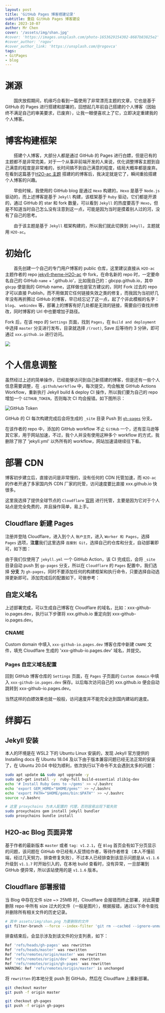 ```yaml
---
layout: post
title: 'GitHub Pages 博客搭建记录'
subtitle: 重启 GitHub Pages 博客建设
date: 2023-10-07
author: Mr Chen
cover: '/assets/img/shan.jpg'
#cover: 'https://images.unsplash.com/photo-1653629154302-8687b83825e2'
#cover_author: 'rogov'
#cover_author_link: 'https://unsplash.com/@rogovca'
tags: 
- GitPages
- blog
---
```


# 渊源

&emsp;&emsp;国庆放假期间，机缘巧合看到一篇使用了非常漂亮主题的文章，它也是基于 GitHub 的 Pages 进行搭建和部署的，回想起几年前自己搭建的个人博客（因始终不满足自己的审美要求，已废弃），让我一眼便喜欢上了它，立即决定重建我的个人博客。


# 博客构建框架

&emsp;&emsp;搭建个人博客，大部分人都是通过 GitHub 的 Pages 进行白嫖，但是已有的主题都不是非常完美，对于一个从事非前端开发的人来说，优化调整博客主题到自己满意的程度是非常难的，长时间搞不到自己满意的程度，结局大概率都是废弃。
在看到这篇基于[H2O-ac 主题](https://blog.lui8.cn/tech/new-theme-h2o-ac.html) 搭建的的博客后，我决定就是它了，瞬间重拾搭建个人博客的兴趣。

&emsp;&emsp;早些时候，我使用的 GitHub blog 是通过 `Hexo` 构建的，`Hexo` 是基于 `Node.js` 驱动的，而上述博客是基于 `Jekyll` 构建，该框架基于 `Ruby` 驱动，它们都是开源的，通过 GitHub 的 star 和 fork 数量，可以看到 `Jekyll` 的热度要高于 `Hexo`，但是不知道当时自己怎么没有注意到这一点，可能是因为当时是摸着别人过的河，没有了自己的思考。

&emsp;&emsp;由于该主题是基于 `Jekyll` 框架构建的，所以我们就此切换到 `Jekyll`，主题就用 `H2O-ac`。


# 初始化

&emsp;&emsp;首先创建一个自己的专门用户博客的 public 仓库，这里建议直接从 `H2O-ac` 主题作者的 repo [jekyll-theme-H2O-ac](https://github.com/zhonger/jekyll-theme-H2O-ac) 中 fork，在命名新的 repo 时，一定要命名自己的 GitHub `name` + '.github.io'，比如我自己的：gbcpp.github.io，其中 `gbcpp` 便是我的 GitHub name，这样做也是官方建议的，同时 Fork 过去的 repo 才可以直接 Publish，而不用做其它任何链接失效之类的修复，而我因为当初好几年没有再折腾过 GitHub 的博客，早已经忘记了这一点，起了个非此模板的名字：`blog`、 `webindex` 等，部署上的博客有好几处都是无效的链接，需要自行查找并修改，同时博客的 Url 中也要增加子路径。

Fork 后，在该 repo 的 `Settings` 页面，找到 `Pages`，在 `Build and deployment` 中选择 `master` 分支进行发布，目录就选择 `/(root)`, Save 后等待约 3 分钟，即可通过 `xxx.github.io` 进行访问。

![](/assets/img/github_settings.png)


# 个人信息调整

虽然经过上述的简单操作，已经能够访问到自己新搭建的博客，但是还有一些个人信息需要调整，在 `.github/workflow` 中，每次提交，均会触发 GitHub Actions Workflow，重新执行 Jekyll build & deploy CI 操作，所以我们要为自己的 repo 增加一个 `GITHUB_TOKEN`，否则每次 CI 均会报错。如下图所示：

![GitHub Token](/assets/img/github_token.png)


GitHub 的 CI 每次构建完成后会将生成的 `_site` 目录 Push 到 [`gh-pages`](https://jupyterbook.org/en/stable/publish/gh-pages.html) 分支。

在该作者的 repo 中，添加的 GitHub workflow 不止 `GitHub` 一个，还有亚马逊等其它家，用于网站加速，不过，我个人并没有使用这种多个 workflow 的方式，我删除了除了 'jekyll.yml' 以外所有的 workflow，网站加速请继续往下看。


# 部署 CDN

博客初步建立后，直接访问是非常慢的，没有任何的 CDN 托管加速，而 `H2O-ac` 的作者开通了多家国内外 CDN 厂家的托管，访问速度要比直接 xxx.github.io 快很多。

这里我选择了提供全球节点的 `Cloudflare` [官网](https://dash.cloudflare.com/) 进行托管，主要是因为它对于个人站点是完全免费的，并且操作简单，易上手。


## Cloudflare 新建 Pages 

注册并登陆 Cloudflare，进入到个人 `账户主页`，进入 `Worker 和 Pages`，选择 `Pages` 选项，**注意**我们这里选择 `连接到 Git`，选择自己的仓库和分支，自动部署即可，如下图：

[](/assets/img/Cloudflare_GitPages.png)


由于我们仅使用了 `jekyll.yml` 一个 GitHub Action，该 CI 完成后，会将 `_site` 目录自动 push 到 `gp-pages` 分支，所以在 `Cloudflare` 的 `Pages` 配置中，我们选择 **分支** 为 `gh-pages`，同时不要添加任何的构建框架和执行命令，只要选择自动选择更新即可。添加完成后的配置如下，可做参考：
[](/assets/img/Cloudflare_GitPages2.png)


## 自定义域名

上述部署完成，可以生成自己博客在 Cloudflare 的域名，比如：xxx-github-io.pages.dev，执行以下步骤将 xxx.github.io 重定向到 xxx-github-io.pages.dev。


### CNAME
Custom domain 中填入 `xxx-github-io.pages.dev` 
博客仓库中新建 `CNAME` 文件，填充 Cloudflare 生成的 'xxx-github-io.pages.dev' 域名，并提交。


### Pages 自定义域名配置

回到 GitHub 博客仓库的 `Settings` 页面，在 `Pages` 子页面的 `Custom domain` 中填入 `xxx-github-io.pages.dev` 保存。以后每次访问自己的 xxx.github.io 便会自动跳转到 xxx-github-io.pages.dev。

当然这样的白嫖效果也就一般般，访问速度并不能完全达到国内建站的速度。

# 绊脚石

## Jekyll 安装

本人的环境是在 WSL2 下的 Ubuntu Linux 安装的，发现 Jekyll 官方提供的 Installing docs 在 Ubuntu 18.04 及以下由于版本兼容问题已经无法正常的安装了，在 Ubuntu 20.04 中较为顺利，依次执行以下命令不太会遇到太多的问题：

```bash
sudo apt update && sudo apt upgrade -y
sudo apt-get install -y  ruby-full build-essential zlib1g-dev
echo '# Install Ruby Gems to ~/gems' >> ~/.bashrc
echo 'export GEM_HOME="$HOME/gems"' >> ~/.bashrc
echo 'export PATH="$HOME/gems/bin:$PATH"' >> ~/.bashrc
source ~/.bashrc

# 这里 proxychains 为本人配置的 代理，否则容易出现下载失败
sudo proxychains gem install jekyll bundler
sudo proxychains bundle install
```


## H2O-ac Blog 页面异常

基于作者的最新版本 `master` 或者 `tag: v1.2.1`，在 `Blog` 首页会有如下分页显示的问题，该问题在 GitHub 中已经有人反馈给作者，等待作者修复（本人不懂前端，经过几天努力，排查修复失败），不过本人已经排查到该显示问题是从 `v1.1.6` 升级到 `v1.1.7` 时开始引入的，在本地 build 查看时，没有异常，一旦部署到 GitHub 便异常，所以该站使用的是 `v1.1.6` 版本。

[](/assets/img/jekyll_blog_bug.png)


## Cloudflare 部署报错

当 Blog 中存在文件 size ~> 25MB 时，Cloudflare 会报错而终止部署，对此需要删除 repo 中所有 size 过大的文件（一般是图片），根据报错，通过以下命令查找并删除所有相关文件的历史记录。

```bash
# 其中 assets/img/shan.png 为要删除的文件
git filter-branch --force --index-filter 'git rm --cached --ignore-unmatch assets/img/shan.png' --prune-empty --tag-name-filter cat -- --all
```

排查结束后，会显示涉及到该文件的分支列表，如下：

```bash
Ref 'refs/heads/gh-pages' was rewritten
Ref 'refs/heads/master' was rewritten
Ref 'refs/remotes/origin/master' was rewritten
Ref 'refs/remotes/origin/dev' was rewritten
Ref 'refs/remotes/origin/gh-pages' was rewritten
WARNING: Ref 'refs/remotes/origin/master' is unchanged
```

将 `rewritten` 的本地分支 push 到 GitHub，然后在 Cloudflare 上重新部署。

```bash
git checkout master
git push -f origin master

git checkout gh-pages
git push -f origin gh-pages
```


